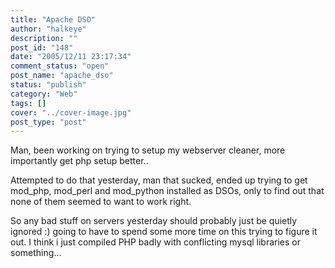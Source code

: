 ```yaml
---
title: "Apache DSO"
author: "halkeye"
description: ""
post_id: "148"
date: "2005/12/11 23:17:34"
comment_status: "open"
post_name: "apache_dso"
status: "publish"
category: "Web"
tags: []
cover: "../cover-image.jpg"
post_type: "post"
---
```


Man, been working on trying to setup my webserver cleaner, more importantly get php setup better..

Attempted to do that yesterday, man that sucked, ended up trying to get mod_php, mod_perl and mod_python installed as DSOs, only to find out that none of them seemed to want to work right.

So any bad stuff on servers yesterday should probably just be quietly ignored :) going to have to spend some more time on this trying to figure it out. I think i just compiled PHP badly with conflicting mysql libraries or something...